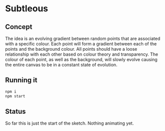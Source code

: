 # Subtleous

## Concept

The idea is an evolving gradient between random points that are associated with a specific colour. Each point will form a gradient between each of the points and the background colour. All points should have a loose relationship with each other based on colour theory and transparency. The colour of each point, as well as the background, will slowly evolve causing the entire canvas to be in a constant state of evolution.


## Running it

```sh
npm i
npm start
```


## Status 

So far this is just the start of the sketch. Nothing animating yet.
